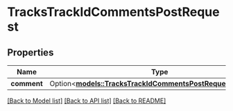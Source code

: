 # TracksTrackIdCommentsPostRequest

## Properties

Name | Type | Description | Notes
------------ | ------------- | ------------- | -------------
**comment** | Option<[**models::TracksTrackIdCommentsPostRequestComment**](_tracks__track_id__comments_post_request_comment.md)> |  | [optional]

[[Back to Model list]](../README.md#documentation-for-models) [[Back to API list]](../README.md#documentation-for-api-endpoints) [[Back to README]](../README.md)


